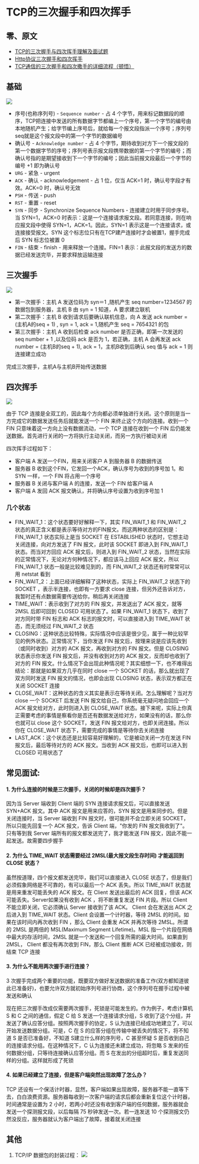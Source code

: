 # TCP的三次握手和四次挥手

## 零、原文
* [TCP的三次握手与四次挥手理解及面试题](https://blog.csdn.net/qq_38950316/article/details/81087809)
* [Http协议三次握手和四次挥手](https://blog.csdn.net/qq_33535433/article/details/76396341)
* [TCP通信的三次握手和四次撒手的详细流程（顿悟）](https://www.cnblogs.com/cy568searchx/p/3711670.html)

## 基础
![](./../assets/images/TCP.message.frame.jpg)  

* 序号(也称序列号) - ```Sequence number``` - 占 4 个字节，用来标记数据段的顺序，TCP把连接中发送的所有数据字节都编上一个序号，第一个字节的编号由本地随机产生；给字节编上序号后，就给每一个报文段指派一个序号；序列号seq就是这个报文段中的第一个字节的数据编号
* 确认号 - ```Acknowledge number``` - 占 4 个字节，期待收到对方下一个报文段的第一个数据字节的序号；序列号表示报文段携带数据的第一个字节的编号；而确认号指的是期望接收到下一个字节的编号；因此当前报文段最后一个字节的编号 +1 即为确认号
* ```URG``` - 紧急 - urgent
* ```ACK``` - 确认 - acknowledgement - 占 1 位，仅当 ACK=1 时，确认号字段才有效。ACK=0 时，确认号无效
* ```PSH``` - 传送 - push
* ```RST``` - 重置 - reset
* ```SYN``` - 同步 - Synchronize Sequence Numbers - 连接建立时用于同步序号。当 SYN=1，ACK=0 时表示：这是一个连接请求报文段。若同意连接，则在响应报文段中使得 SYN=1，ACK=1。因此，SYN=1 表示这是一个连接请求，或连接接受报文。SYN 这个标志位只有在TCP建产连接时才会被置1，握手完成后 SYN 标志位被置 0
* ```FIN``` - 结束 - finish - 用来释放一个连接。FIN=1 表示：此报文段的发送方的数据已经发送完毕，并要求释放运输连接

## 三次握手
![](./../assets/images/TCP.Three-Way.Handshake.png)  

* 第一次握手：主机 A 发送位码为 syn＝1 ,随机产生 seq number=1234567 的数据包到服务器，主机 B 由 syn = 1 知道，A 要求建立联机
* 第二次握手：主机 B 收到请求后要确认联机信息，向 A 发送 ack number = (主机A的seq + 1) , syn = 1, ack = 1,随机产生 seq = 7654321 的包
* 第三次握手：主机 A 收到后检查 ack number 是否正确，即第一次发送的 seq number + 1 ,以及位码 ack 是否为 1，若正确，主机 A 会再发送 ack number = (主机B的seq + 1), ack = 1，主机B收到后确认 seq 值与 ack = 1 则连接建立成功

完成三次握手，主机A与主机B开始传送数据

## 四次挥手
![](./../assets/images/TCP.Four-Way.Wavehand.png)  

由于 TCP 连接是全双工的，因此每个方向都必须单独进行关闭。这个原则是当一方完成它的数据发送任务后就能发送一个 FIN 来终止这个方向的连接。收到一个 FIN 只意味着这一方向上没有数据流动，一个 TCP 连接在收到一个 FIN 后仍能发送数据。首先进行关闭的一方将执行主动关闭，而另一方执行被动关闭

四次挥手过程如下：
* 客户端 A 发送一个FIN，用来关闭客户 A 到服务器 B 的数据传送
* 服务器 B 收到这个FIN，它发回一个ACK，确认序号为收到的序号加 1。和 SYN 一样，一个 FIN 将占用一个序号
* 服务器 B 关闭与客户端 A 的连接，发送一个 FIN 给客户端 A
* 客户端 A 发回 ACK 报文确认，并将确认序号设置为收到序号加 1

### 几个状态
* FIN_WAIT_1：这个状态要好好解释一下，其实 FIN_WAIT_1 和 FIN_WAIT_2 状态的真正含义都是表示等待对方的FIN报文。而这两种状态的区别是：FIN_WAIT_1 状态实际上是当 SOCKET 在 ESTABLISHED 状态时，它想主动关闭连接，向对方发送了 FIN 报文，此时该 SOCKET 即进入到 FIN_WAIT_1 状态。而当对方回应 ACK 报文后，则进入到 FIN_WAIT_2 状态，当然在实际的正常情况下，无论对方何种情况下，都应该马上回应 ACK 报文，所以 FIN_WAIT_1 状态一般是比较难见到的，而 FIN_WAIT_2 状态还有时常常可以用 netstat 看到
* FIN_WAIT_2：上面已经详细解释了这种状态，实际上 FIN_WAIT_2 状态下的 SOCKET ，表示半连接，也即有一方要求 close 连接，但另外还告诉对方，我暂时还有点数据需要传送给你，稍后再关闭连接
* TIME_WAIT：表示收到了对方的 FIN 报文，并发送出了 ACK 报文，就等 2MSL 后即可回到 CLOSED 可用状态了。如果 FIN_WAIT_1 状态下，收到了对方同时带 FIN 标志和 ACK 标志的报文时，可以直接进入到 TIME_WAIT 状态，而无须经过 FIN_WAIT_2 状态
* CLOSING：这种状态比较特殊，实际情况中应该是很少见，属于一种比较罕见的例外状态。正常情况下，当你发送 FIN 报文后，按理来说是应该先收到（或同时收到）对方的 ACK 报文，再收到对方的 FIN 报文。但是 CLOSING 状态表示你发送 FIN 报文后，并没有收到对方的 ACK 报文，反而却也收到了对方的 FIN 报文。什么情况下会出现此种情况呢？其实细想一下，也不难得出结论：那就是如果双方几乎在同时 close 一个 SOCKET 的话，那么就出现了双方同时发送 FIN 报文的情况，也即会出现 CLOSING 状态，表示双方都正在关闭 SOCKET 连接
* CLOSE_WAIT：这种状态的含义其实是表示在等待关闭。怎么理解呢？当对方 close 一个 SOCKET 后发送 FIN 报文给自己，你系统毫无疑问地会回应一个 ACK 报文给对方，此时则进入到 CLOSE_WAIT 状态。接下来呢，实际上你真正需要考虑的事情是察看你是否还有数据发送给对方，如果没有的话，那么你也就可以 close 这个 SOCKET，发送 FIN 报文给对方，也即关闭连接。所以你在 CLOSE_WAIT 状态下，需要完成的事情是等待你去关闭连接
* LAST_ACK：这个状态还是比较容易好理解的，它是被动关闭一方在发送 FIN 报文后，最后等待对方的 ACK 报文。当收到 ACK 报文后，也即可以进入到 CLOSED 可用状态了
    
## 常见面试:
#### 1. 为什么连接的时候是三次握手，关闭的时候却是四次握手？  
因为当 Server 端收到 Client 端的 SYN 连接请求报文后，可以直接发送 SYN+ACK 报文。其中 ACK 报文是用来应答的，SYN 报文是用来同步的。但是关闭连接时，当 Server 端收到 FIN 报文时，很可能并不会立即关闭 SOCKET， 所以只能先回复一个 ACK 报文，告诉 Client 端，"你发的 FIN 报文我收到了"。只有等到我 Server 端所有的报文都发送完了，我才能发送 FIN 报文，因此不能一起发送。故需要四步握手

#### 2. 为什么 TIME_WAIT 状态需要经过 2MSL(最大报文段生存时间) 才能返回到 CLOSE 状态？
虽然按道理，四个报文都发送完毕，我们可以直接进入 CLOSE 状态了，但是我们必须假象网络是不可靠的，有可以最后一个 ACK 丢失。所以 TIME_WAIT 状态就是用来重发可能丢失的 ACK 报文。在 Client 发送出最后的 ACK 回复，但该 ACK 可能丢失。Server如果没有收到 ACK ，将不断重复发送 FIN 片段。所以 Client 不能立即关闭，它必须确认 Server 接收到了该 ACK。 Client 会在发送出 ACK 之后进入到 TIME_WAIT 状态。Client 会设置一个计时器，等待 2MSL 的时间。如果在该时间内再次收到 FIN ，那么 Client 会重发 ACK 并再次等待 2MSL。所谓的 2MSL 是两倍的 MSL(Maximum Segment Lifetime)。MSL 指一个片段在网络中最大的存活时间，2MSL 就是一个发送和一个回复所需的最大时间。如果直到 2MSL， Client 都没有再次收到 FIN，那么 Client 推断 ACK 已经被成功接收，则结束 TCP 连接

#### 3. 为什么不能用两次握手进行连接？
3 次握手完成两个重要的功能，既要双方做好发送数据的准备工作(双方都知道彼此已准备好)，也要允许双方就初始序列号进行协商，这个序列号在握手过程中被发送和确认

现在把三次握手改成仅需要两次握手，死锁是可能发生的。作为例子，考虑计算机 S 和 C 之间的通信，假定 C 给 S 发送一个连接请求分组，S 收到了这个分组，并发送了确认应答分组。按照两次握手的协定，S 认为连接已经成功地建立了，可以开始发送数据分组。可是，C 在 S 的应答分组在传输中被丢失的情况下，将不知道 S 是否已准备好，不知道 S建立什么样的序列号，C 甚至怀疑 S 是否收到自己的连接请求分组。在这种情况下，C 认为连接还未建立成功，将忽略 S 发来的任何数据分组，只等待连接确认应答分组。而 S 在发出的分组超时后，重复发送同样的分组。这样就形成了死锁

#### 4. 如果已经建立了连接，但是客户端突然出现故障了怎么办？
TCP 还设有一个保活计时器，显然，客户端如果出现故障，服务器不能一直等下去，白白浪费资源。服务器每收到一次客户端的请求后都会重新复位这个计时器，时间通常是设置为 2 小时，若两小时还没有收到客户端的任何数据，服务器就会发送一个探测报文段，以后每隔 75 秒钟发送一次。若一连发送 10 个探测报文仍然没反应，服务器就认为客户端出了故障，接着就关闭连接

## 其他
1. TCP/IP 数据包的封装过程：
![](./../assets/images/TCP.Package.png)  
